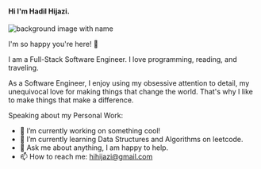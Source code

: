#### Hi I'm Hadil Hijazi.  
![background image with name](https://github.com/hihijazi/hihijazi/assets/148264944/a42c8775-4ba4-4e8b-b8f5-91f7b813ee5a)

I'm so happy you're here! 👋

I am a Full-Stack Software Engineer.  I love programming, reading, and traveling. 

As a Software Engineer, I enjoy using my obsessive attention to detail, my unequivocal love for making things that change the world.  That's why I like to make things that make a difference.  

Speaking about my Personal Work: 

- 🔭 I’m currently working on something cool!
- 🌱 I’m currently learning Data Structures and Algorithms on leetcode.
- 💬 Ask me about anything, I am happy to help.
- 📫 How to reach me: hihijazi@gmail.com


